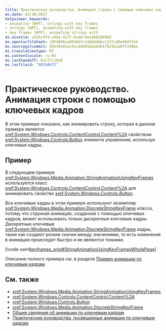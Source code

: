 ```yaml
---
title: Практическое руководство. Анимация строки с помощью ключевых кадров
ms.date: 03/30/2017
helpviewer_keywords:
- animation [WPF], strings with key frames
- strings [WPF], animating with key frames
- key frames [WPF], animating strings with
ms.assetid: c62bc9fd-c09a-4227-bce0-0a1ab82049dd
ms.openlocfilehash: c954806ca901bbfc3ab6d4bbcc237cd0e404f154
ms.sourcegitcommit: 59e36e65ac81cdd094a5a84617625b2a0ff3506e
ms.translationtype: MT
ms.contentlocale: ru-RU
ms.lasthandoff: 03/27/2020
ms.locfileid: "80344672"
---
```

# <a name="how-to-animate-a-string-by-using-key-frames"></a>Практическое руководство. Анимация строки с помощью ключевых кадров
В этом примере показано, как анимировать строку, которая в данном примере является <xref:System.Windows.Controls.ContentControl.Content%2A> свойством <xref:System.Windows.Controls.Button> элемента управления, используя ключевые кадры.  
  
## <a name="example"></a>Пример  
 В следующем примере <xref:System.Windows.Media.Animation.StringAnimationUsingKeyFrames> используется класс <xref:System.Windows.Controls.ContentControl.Content%2A> для анимировать свойство <xref:System.Windows.Controls.Button>.  
  
 Все ключевые кадры в этом примере используют экземпляр <xref:System.Windows.Media.Animation.DiscreteStringKeyFrame> класса, потому что струнная анимация, созданная с помощью ключевых кадров, может использовать только дискретные ключевые кадры. Дискретные ключевые <xref:System.Windows.Media.Animation.DiscreteStringKeyFrame> кадры, такие как создают резкие скачки между значениями, то есть изменения в анимации происходят быстро и не являются тонкими.  
  
 [!code-xaml[keyframes_snip#StringAnimationUsingKeyFramesWholePage](~/samples/snippets/xaml/VS_Snippets_Wpf/keyframes_snip/XAML/StringAnimationUsingKeyFramesExample.xaml#stringanimationusingkeyframeswholepage)]  
  
 Описание полного примера см. в разделе [Пример анимации по ключевым кадрам](https://github.com/microsoft/WPF-Samples/tree/master/Animation/KeyFrameAnimation).  
  
## <a name="see-also"></a>См. также

- <xref:System.Windows.Media.Animation.StringAnimationUsingKeyFrames>
- <xref:System.Windows.Controls.ContentControl.Content%2A>
- <xref:System.Windows.Controls.Button>
- <xref:System.Windows.Media.Animation.DiscreteStringKeyFrame>
- [Общие сведения об анимации по ключевым кадрам](key-frame-animations-overview.md)
- [Практические руководства, посвященные анимации по ключевым кадрам](key-frame-animation-how-to-topics.md)
